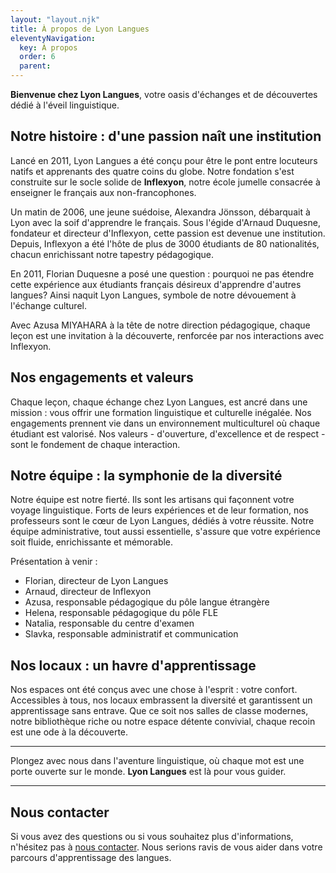 ```yaml
---
layout: "layout.njk"
title: À propos de Lyon Langues
eleventyNavigation:
  key: À propos
  order: 6
  parent:
---
```


**Bienvenue chez Lyon Langues**, votre oasis d'échanges et de découvertes dédié à l'éveil linguistique.

## Notre histoire : d'une passion naît une institution

Lancé en 2011, Lyon Langues a été conçu pour être le pont entre locuteurs natifs et apprenants des quatre coins du globe. Notre fondation s'est construite sur le socle solide de **Inflexyon**, notre école jumelle consacrée à enseigner le français aux non-francophones.

Un matin de 2006, une jeune suédoise, Alexandra Jönsson, débarquait à Lyon avec la soif d'apprendre le français. Sous l'égide d'Arnaud Duquesne, fondateur et directeur d'Inflexyon, cette passion est devenue une institution. Depuis, Inflexyon a été l'hôte de plus de 3000 étudiants de 80 nationalités, chacun enrichissant notre tapestry pédagogique.

En 2011, Florian Duquesne a posé une question : pourquoi ne pas étendre cette expérience aux étudiants français désireux d'apprendre d'autres langues? Ainsi naquit Lyon Langues, symbole de notre dévouement à l'échange culturel.

Avec Azusa MIYAHARA à la tête de notre direction pédagogique, chaque leçon est une invitation à la découverte, renforcée par nos interactions avec Inflexyon.

## Nos engagements et valeurs

Chaque leçon, chaque échange chez Lyon Langues, est ancré dans une mission : vous offrir une formation linguistique et culturelle inégalée. Nos engagements prennent vie dans un environnement multiculturel où chaque étudiant est valorisé. Nos valeurs - d'ouverture, d'excellence et de respect - sont le fondement de chaque interaction.

## Notre équipe : la symphonie de la diversité

Notre équipe est notre fierté. Ils sont les artisans qui façonnent votre voyage linguistique. Forts de leurs expériences et de leur formation, nos professeurs sont le cœur de Lyon Langues, dédiés à votre réussite. Notre équipe administrative, tout aussi essentielle, s'assure que votre expérience soit fluide, enrichissante et mémorable.

Présentation à venir :

- Florian, directeur de Lyon Langues
- Arnaud, directeur de Inflexyon
- Azusa, responsable pédagogique du pôle langue étrangère
- Helena, responsable pédagogique du pôle FLE
- Natalia, responsable du centre d'examen
- Slavka, responsable administratif et communication

## Nos locaux : un havre d'apprentissage

Nos espaces ont été conçus avec une chose à l'esprit : votre confort. Accessibles à tous, nos locaux embrassent la diversité et garantissent un apprentissage sans entrave. Que ce soit nos salles de classe modernes, notre bibliothèque riche ou notre espace détente convivial, chaque recoin est une ode à la découverte.

---

Plongez avec nous dans l'aventure linguistique, où chaque mot est une porte ouverte sur le monde. **Lyon Langues** est là pour vous guider.

---

## Nous contacter
Si vous avez des questions ou si vous souhaitez plus d'informations, n'hésitez pas à [nous contacter](/contact). Nous serions ravis de vous aider dans votre parcours d'apprentissage des langues.
